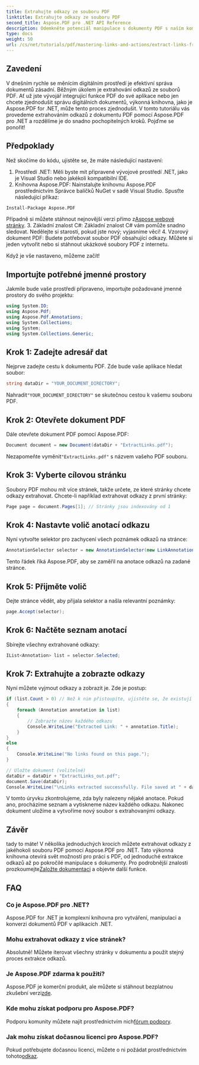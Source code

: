 ```yaml
---
title: Extrahujte odkazy ze souboru PDF
linktitle: Extrahujte odkazy ze souboru PDF
second_title: Aspose.PDF pro .NET API Reference
description: Odemkněte potenciál manipulace s dokumenty PDF s naším komplexním průvodcem extrahováním odkazů pomocí Aspose.PDF pro .NET. Tento tutoriál poskytuje podrobné pokyny krok za krokem.
type: docs
weight: 50
url: /cs/net/tutorials/pdf/mastering-links-and-actions/extract-links-from-pdf-file/
---
```

## Zavedení

V dnešním rychle se měnícím digitálním prostředí je efektivní správa dokumentů zásadní. Běžným úkolem je extrahování odkazů ze souborů PDF. Ať už jste vývojář integrující funkce PDF do své aplikace nebo jen chcete zjednodušit správu digitálních dokumentů, výkonná knihovna, jako je Aspose.PDF for .NET, může tento proces zjednodušit. V tomto tutoriálu vás provedeme extrahováním odkazů z dokumentu PDF pomocí Aspose.PDF pro .NET a rozdělíme je do snadno pochopitelných kroků. Pojďme se ponořit!

## Předpoklady

Než skočíme do kódu, ujistěte se, že máte následující nastavení:

1. Prostředí .NET: Měli byste mít připravené vývojové prostředí .NET, jako je Visual Studio nebo jakékoli kompatibilní IDE.
2. Knihovna Aspose.PDF: Nainstalujte knihovnu Aspose.PDF prostřednictvím Správce balíčků NuGet v sadě Visual Studio. Spusťte následující příkaz:
```bash
Install-Package Aspose.PDF
```
 Případně si můžete stáhnout nejnovější verzi přímo z[Aspose webové stránky](https://releases.aspose.com/pdf/net/).
3. Základní znalost C#: Základní znalost C# vám pomůže snadno sledovat. Nedělejte si starosti, pokud jste nový; vyjasníme věci!
4. Vzorový dokument PDF: Budete potřebovat soubor PDF obsahující odkazy. Můžete si jeden vytvořit nebo si stáhnout ukázkové soubory PDF z internetu.

Když je vše nastaveno, můžeme začít!

## Importujte potřebné jmenné prostory

Jakmile bude vaše prostředí připraveno, importujte požadované jmenné prostory do svého projektu:

```csharp
using System.IO;
using Aspose.Pdf;
using Aspose.Pdf.Annotations;
using System.Collections;
using System;
using System.Collections.Generic;
```

## Krok 1: Zadejte adresář dat

Nejprve zadejte cestu k dokumentu PDF. Zde bude vaše aplikace hledat soubor:

```csharp
string dataDir = "YOUR_DOCUMENT_DIRECTORY";
```

 Nahradit`"YOUR_DOCUMENT_DIRECTORY"` se skutečnou cestou k vašemu souboru PDF.

## Krok 2: Otevřete dokument PDF

Dále otevřete dokument PDF pomocí Aspose.PDF:

```csharp
Document document = new Document(dataDir + "ExtractLinks.pdf");
```

 Nezapomeňte vyměnit`"ExtractLinks.pdf"` s názvem vašeho PDF souboru.

## Krok 3: Vyberte cílovou stránku

Soubory PDF mohou mít více stránek, takže určete, ze které stránky chcete odkazy extrahovat. Chcete-li například extrahovat odkazy z první stránky:

```csharp
Page page = document.Pages[1]; // Stránky jsou indexovány od 1
```

## Krok 4: Nastavte volič anotací odkazu

Nyní vytvořte selektor pro zachycení všech poznámek odkazů na stránce:

```csharp
AnnotationSelector selector = new AnnotationSelector(new LinkAnnotation(page, Aspose.Pdf.Rectangle.Trivial));
```

Tento řádek říká Aspose.PDF, aby se zaměřil na anotace odkazů na zadané stránce.

## Krok 5: Přijměte volič

Dejte stránce vědět, aby přijala selektor a našla relevantní poznámky:

```csharp
page.Accept(selector);
```

## Krok 6: Načtěte seznam anotací

Sbírejte všechny extrahované odkazy:

```csharp
IList<Annotation> list = selector.Selected;
```

## Krok 7: Extrahujte a zobrazte odkazy

Nyní můžete vyjmout odkazy a zobrazit je. Zde je postup:

```csharp
if (list.Count > 0) // Než k nim přistoupíte, ujistěte se, že existují odkazy
{
    foreach (Annotation annotation in list)
    {
        // Zobrazte název každého odkazu
        Console.WriteLine("Extracted Link: " + annotation.Title);
    }
}
else
{
    Console.WriteLine("No links found on this page.");
}

// Uložte dokument (volitelné)
dataDir = dataDir + "ExtractLinks_out.pdf";
document.Save(dataDir);
Console.WriteLine("\nLinks extracted successfully. File saved at " + dataDir);
```

V tomto úryvku zkontrolujeme, zda byly nalezeny nějaké anotace. Pokud ano, procházíme seznam a vytiskneme název každého odkazu. Nakonec dokument uložíme a vytvoříme nový soubor s extrahovanými odkazy.

## Závěr

 tady to máte! V několika jednoduchých krocích můžete extrahovat odkazy z jakéhokoli souboru PDF pomocí Aspose.PDF pro .NET. Tato výkonná knihovna otevírá svět možností pro práci s PDF, od jednoduché extrakce odkazů až po pokročilé manipulace s dokumenty. Pro podrobnější znalosti prozkoumejte[Založte dokumentaci](https://reference.aspose.com/pdf/net/) a objevte další funkce.

## FAQ

### Co je Aspose.PDF pro .NET?
Aspose.PDF for .NET je komplexní knihovna pro vytváření, manipulaci a konverzi dokumentů PDF v aplikacích .NET.

### Mohu extrahovat odkazy z více stránek?
Absolutně! Můžete iterovat všechny stránky v dokumentu a použít stejný proces extrakce odkazů.

### Je Aspose.PDF zdarma k použití?
 Aspose.PDF je komerční produkt, ale můžete si stáhnout bezplatnou zkušební verzi[zde](https://releases.aspose.com/).

### Kde mohu získat podporu pro Aspose.PDF?
 Podporu komunity můžete najít prostřednictvím nich[fórum podpory](https://forum.aspose.com/c/pdf/10).

### Jak mohu získat dočasnou licenci pro Aspose.PDF?
 Pokud potřebujete dočasnou licenci, můžete o ni požádat prostřednictvím tohoto[odkaz](https://purchase.aspose.com/temporary-license/).
